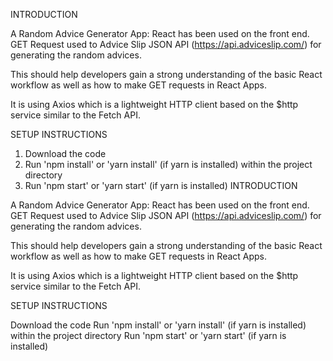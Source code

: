 INTRODUCTION

A Random Advice Generator App: React has been used on the front end. GET Request used to Advice Slip JSON API (https://api.adviceslip.com/) for generating the random advices.

This should help developers gain a strong understanding of the basic React workflow as well as how to make GET requests in React Apps.

It is using Axios which is a lightweight HTTP client based on the \$http service similar to the Fetch API.

SETUP INSTRUCTIONS

1. Download the code
2. Run 'npm install' or 'yarn install' (if yarn is installed) within the project directory
3. Run 'npm start' or 'yarn start' (if yarn is installed)
   INTRODUCTION

A Random Advice Generator App: React has been used on the front end. GET Request used to Advice Slip JSON API (https://api.adviceslip.com/) for generating the random advices.

This should help developers gain a strong understanding of the basic React workflow as well as how to make GET requests in React Apps.

It is using Axios which is a lightweight HTTP client based on the \$http service similar to the Fetch API.

SETUP INSTRUCTIONS

Download the code
Run 'npm install' or 'yarn install' (if yarn is installed) within the project directory
Run 'npm start' or 'yarn start' (if yarn is installed)
